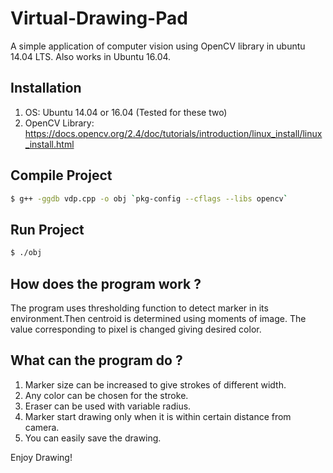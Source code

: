 # Virtual-Drawing-Pad #

A simple application of computer vision using OpenCV library in ubuntu 14.04 LTS. Also works in Ubuntu 16.04.

## Installation ##

1.  OS: Ubuntu 14.04 or 16.04 (Tested for these two)
2.  OpenCV Library: https://docs.opencv.org/2.4/doc/tutorials/introduction/linux_install/linux_install.html

## Compile Project ##
```bash
$ g++ -ggdb vdp.cpp -o obj `pkg-config --cflags --libs opencv`
```

## Run Project ##
```bash
$ ./obj
```
## How does the program work ? ##

The program uses thresholding function to detect marker in its environment.Then centroid is
determined using moments of image. The value corresponding to pixel is changed giving desired color.

## What can the program do ? ## 

1.  Marker size can be increased to give strokes of different width.
2.  Any color can be chosen for the stroke.
3.  Eraser can be used with variable radius.
4.  Marker start drawing only when it is within certain distance from camera.
5.  You can easily save the drawing.

Enjoy Drawing!
